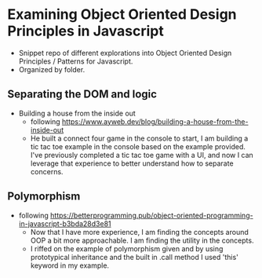 # Examining Object Oriented Design Principles in Javascript
 - Snippet repo of different explorations into Object Oriented Design Principles / Patterns for Javascript.
 - Organized by folder.


## Separating the DOM and logic

- Building a house from the inside out
  - following <https://www.ayweb.dev/blog/building-a-house-from-the-inside-out>
  - He built a connect four game in the console to start, I am building a tic tac toe example in the console based on the example provided. I've previously completed a tic tac toe game with a UI, and now I can leverage that experience to better understand how to separate concerns.

## Polymorphism

- following <https://betterprogramming.pub/object-oriented-programming-in-javascript-b3bda28d3e81>
  - Now that I have more experience, I am finding the concepts around OOP a bit more approachable. I am finding the utility in the concepts.
  - I riffed on the example of polymorphism given and by using prototypical inheritance and the built in .call method I used 'this' keyword in my example.
